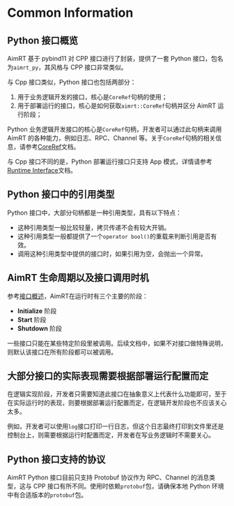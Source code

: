 # Common Information


## Python 接口概览

AimRT 基于 pybind11 对 CPP 接口进行了封装，提供了一套 Python 接口，包名为`aimrt_py`，其风格与 CPP 接口非常类似。


与 Cpp 接口类似，Python 接口也包括两部分：
1. 用于业务逻辑开发的接口，核心是`CoreRef`句柄的使用；
2. 用于部署运行的接口，核心是如何获取`aimrt::CoreRef`句柄并区分 AimRT 运行阶段；


Python 业务逻辑开发接口的核心是`CoreRef`句柄，开发者可以通过此句柄来调用 AimRT 的各种能力，例如日志、RPC、Channel 等。关于`CoreRef`句柄的相关信息，请参考[CoreRef](./core_ref.md)文档。


与 Cpp 接口不同的是，Python 部署运行接口只支持 App 模式，详情请参考[Runtime Interface](./runtime.md)文档。


## Python 接口中的引用类型

Python 接口中，大部分句柄都是一种引用类型，具有以下特点：
- 这种引用类型一般比较轻量，拷贝传递不会有较大开销。
- 这种引用类型一般都提供了一个`operator bool()`的重载来判断引用是否有效。
- 调用这种引用类型中提供的接口时，如果引用为空，会抛出一个异常。


## AimRT 生命周期以及接口调用时机


参考[接口概述](../concepts/interface.md)，AimRT在运行时有三个主要的阶段：
- **Initialize** 阶段
- **Start** 阶段
- **Shutdown** 阶段

一些接口只能在某些特定阶段里被调用。后续文档中，如果不对接口做特殊说明，则默认该接口在所有阶段都可以被调用。


## 大部分接口的实际表现需要根据部署运行配置而定

在逻辑实现阶段，开发者只需要知道此接口在抽象意义上代表什么功能即可，至于在实际运行时的表现，则要根据部署运行配置而定，在逻辑开发阶段也不应该关心太多。

例如，开发者可以使用`log`接口打印一行日志，但这个日志最终打印到文件里还是控制台上，则需要根据运行时配置而定，开发者在写业务逻辑时不需要关心。


## Python 接口支持的协议

AimRT Python 接口目前只支持 Protobuf 协议作为 RPC、Channel 的消息类型，这与 CPP 接口有所不同。使用时依赖`protobuf`包，请确保本地 Python 环境中有合适版本的`protobuf`包。


